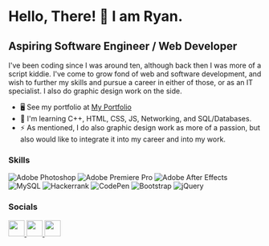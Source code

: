 Hello, There! 👋 I am Ryan.
======================================

Aspiring Software Engineer / Web Developer
------------------------------------------

I've been coding since I was around ten, although back then I was more of a script kiddie. I've come to grow fond of web and software development, and wish to further my skills and pursue a career in either of those, or as an IT specialist. I also do graphic design work on the side.

* 🖥️  See my portfolio at [My Portfolio](http://wrmcd.net)
* 🧠  I'm learning C++, HTML, CSS, JS, Networking, and SQL/Databases.
* ⚡  As mentioned, I do also graphic design work as more of a passion, but also would like to integrate it into my career and into my work.

### Skills

![Adobe Photoshop](https://img.shields.io/badge/adobe%20photoshop-%2331A8FF.svg?style=for-the-badge&logo=adobe%20photoshop&logoColor=white)    ![Adobe Premiere Pro](https://img.shields.io/badge/Adobe%20Premiere%20Pro-9999FF.svg?style=for-the-badge&logo=Adobe%20Premiere%20Pro&logoColor=white)    ![Adobe After Effects](https://img.shields.io/badge/Adobe%20After%20Effects-9999FF.svg?style=for-the-badge&logo=Adobe%20After%20Effects&logoColor=white)    ![MySQL](https://img.shields.io/badge/mysql-%2300f.svg?style=for-the-badge&logo=mysql&logoColor=white)    ![Hackerrank](https://img.shields.io/badge/-Hackerrank-2EC866?style=for-the-badge&logo=HackerRank&logoColor=white)    ![CodePen](https://img.shields.io/badge/Codepen-000000?style=for-the-badge&logo=codepen&logoColor=white)    ![Bootstrap](https://img.shields.io/badge/bootstrap-%238511FA.svg?style=for-the-badge&logo=bootstrap&logoColor=white)    	![jQuery](https://img.shields.io/badge/jquery-%230769AD.svg?style=for-the-badge&logo=jquery&logoColor=white)    


### Socials

<p align="left"> <a href="https://www.codepen.io/azyn7" target="_blank" rel="noreferrer"> <picture> <source media="(prefers-color-scheme: dark)" srcset="https://raw.githubusercontent.com/danielcranney/readme-generator/main/public/icons/socials/codepen-dark.svg" /> <source media="(prefers-color-scheme: light)" srcset="https://raw.githubusercontent.com/danielcranney/readme-generator/main/public/icons/socials/codepen.svg" /> <img src="https://raw.githubusercontent.com/danielcranney/readme-generator/main/public/icons/socials/codepen.svg" width="32" height="32" /> </picture> </a> <a href="https://www.github.com/Azyn7" target="_blank" rel="noreferrer"> <picture> <source media="(prefers-color-scheme: dark)" srcset="https://raw.githubusercontent.com/danielcranney/readme-generator/main/public/icons/socials/github-dark.svg" /> <source media="(prefers-color-scheme: light)" srcset="https://raw.githubusercontent.com/danielcranney/readme-generator/main/public/icons/socials/github.svg" /> <img src="https://raw.githubusercontent.com/danielcranney/readme-generator/main/public/icons/socials/github.svg" width="32" height="32" /> </picture> </a> <a href="https://www.linkedin.com/in/wrmcd" target="_blank" rel="noreferrer"> <picture> <source media="(prefers-color-scheme: dark)" srcset="https://raw.githubusercontent.com/danielcranney/readme-generator/main/public/icons/socials/linkedin-dark.svg" /> <source media="(prefers-color-scheme: light)" srcset="https://raw.githubusercontent.com/danielcranney/readme-generator/main/public/icons/socials/linkedin.svg" /> <img src="https://raw.githubusercontent.com/danielcranney/readme-generator/main/public/icons/socials/linkedin.svg" width="32" height="32" /> </picture> </a></p>
